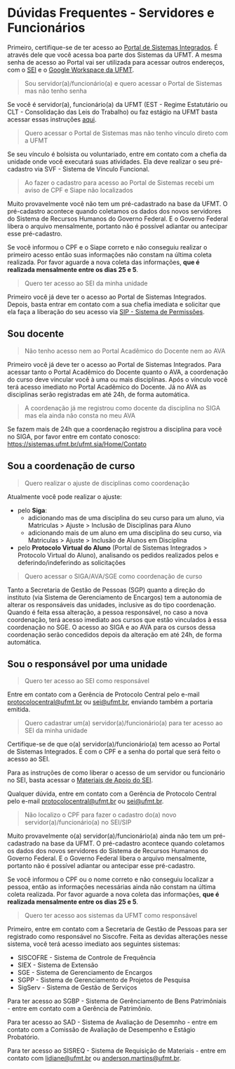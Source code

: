 # Dúvidas Frequentes - Servidores e Funcionários

Primeiro, certifique-se de ter acesso ao [Portal de Sistemas Integrados](https://sistemas.ufmt.br/ufmt.portalsistemas).
É através dele que você acessa boa parte dos Sistemas da UFMT. A mesma senha de acesso ao Portal vai ser utilizada para acessar outros endereços, com o [SEI](https://sei.ufmt.br) e o [Google Workspace da UFMT](https://docs.sti.ufmt.br/gmrl/ajuda/google-workspace).

> Sou servidor(a)/funcionário(a) e quero acessar o Portal de Sistemas mas não tenho senha

Se você é servidor(a), funcionário(a) da UFMT (EST - Regime Estatutário ou CLT - Consolidação das Leis do Trabalho) ou faz estágio na UFMT basta acessar essas instruções [aqui](/acesso/#3-cadastro-de-novo-usuario).

> Quero acessar o Portal de Sistemas mas não tenho vínculo direto com a UFMT

Se seu vínculo é bolsista ou voluntariado, entre em contato com a chefia da unidade onde você executará suas atividades. Ela deve realizar o seu pré-cadastro via SVF - Sistema de Vínculo Funcional.

> Ao fazer o cadastro para acesso ao Portal de Sistemas recebi um aviso de CPF e Siape não localizados

Muito provavelmente você não tem um pré-cadastrado na base da UFMT.
O pré-cadastro acontece quando coletamos os dados dos novos servidores do Sistema de Recursos Humanos do Governo Federal. E o Governo Federal libera o arquivo mensalmente, portanto não é possível adiantar ou antecipar esse pré-cadastro.

Se você informou o CPF e o Siape correto e não conseguiu realizar o primeiro acesso então suas informações não constam na última coleta realizada.
Por favor aguarde a nova coleta das informações, **que é realizada mensalmente entre os dias 25 e 5**.

> Quero ter acesso ao SEI da minha unidade

Primeiro você já deve ter o acesso ao Portal de Sistemas Integrados. Depois, basta entrar em contato com a sua chefia imediata e solicitar que ela faça a liberação do seu acesso via [SIP - Sistema de Permissões](http://sip.ufmt.br).

## Sou docente

> Não tenho acesso nem ao Portal Acadêmico do Docente nem ao AVA

Primeiro você já deve ter o acesso ao Portal de Sistemas Integrados. Para acessar tanto o Portal Acadêmico do Docente quanto o AVA, a coordenação do curso deve vincular você à uma ou mais disciplinas. Após o vínculo você terá acesso imediato no Portal Acadêmico do Docente. Já no AVA as disciplinas serão registradas em até 24h, de forma automática.

> A coordenação já me registrou como docente da disciplina no SIGA mas ela ainda não consta no meu AVA

Se fazem mais de 24h que a coordenação registrou a disciplina para você no SIGA, por favor entre em contato conosco: <https://sistemas.ufmt.br/ufmt.sia/Home/Contato>

## Sou a coordenação de curso

> Quero realizar o ajuste de disciplinas como coordenação

Atualmente você pode realizar o ajuste:

-   pelo **Siga**:
    -   adicionando mas de uma disciplina do seu curso para um aluno, via Matriculas > Ajuste > Inclusão de Disciplinas para Aluno
    -   adicionando mais de um aluno em uma disciplina do seu curso, via Matriculas > Ajuste > Inclusão de Alunos em Disciplina
-   pelo **Protocolo Virtual do Aluno** (Portal de Sistemas Integrados > Protocolo Virtual do Aluno), analisando os pedidos realizados pelos e deferindo/indeferindo as solicitações

> Quero acessar o SIGA/AVA/SGE como coordenação de curso

Tanto a Secretaria de Gestão de Pessoas (SGP) quanto a direção do instituto (via Sistema de Gerenciamento de Encargos) tem a autonomia de alterar os responsáveis das unidades, inclusive as do tipo coordenação.
Quando é feita essa alteração, a pessoa responsável, no caso a nova coordenação, terá acesso imediato aos cursos que estão vinculados à essa coordenação no SGE.
O acesso ao SIGA e ao AVA para os cursos dessa coordenação serão concedidos depois da alteração em até 24h, de forma automática.

## Sou o responsável por uma unidade

> Quero ter acesso ao SEI como responsável

Entre em contato com a Gerência de Protocolo Central pelo e-mail <protocolocentral@ufmt.br> ou <sei@ufmt.br>, enviando também a portaria emitida.

> Quero cadastrar um(a) servidor(a)/funcionário(a) para ter acesso ao SEI da minha unidade

Certifique-se de que o(a) servidor(a)/funcionário(a) tem acesso ao Portal de Sistemas Integrados. É com o CPF e a senha do portal que será feito o acesso ao SEI.

Para as instruções de como liberar o acesso de um servidor ou funcionário no SEI, basta acessar o [Materiais de Apoio do SEI](https://www.ufmt.br/site/sei/pagina/materiais-de-apoio-1603225285/1744).

Qualquer dúvida, entre em contato com a Gerência de Protocolo Central pelo e-mail <protocolocentral@ufmt.br> ou <sei@ufmt.br>.

> Não localizo o CPF para fazer o cadastro do(a) novo servidor(a)/funcionário(a) no SEI/SIP

Muito provavelmente o(a) servidor(a)/funcionário(a) ainda não tem um pré-cadastrado na base da UFMT.
O pré-cadastro acontece quando coletamos os dados dos novos servidores do Sistema de Recursos Humanos do Governo Federal. E o Governo Federal libera o arquivo mensalmente, portanto não é possível adiantar ou antecipar esse pré-cadastro.

Se você informou o CPF ou o nome correto e não conseguiu localizar a pessoa, então as informações necessárias ainda não constam na última coleta realizada.
Por favor aguarde a nova coleta das informações, **que é realizada mensalmente entre os dias 25 e 5**.

> Quero ter acesso aos sistemas da UFMT como responsável

Primeiro, entre em contato com a Secretaria de Gestão de Pessoas para ser registrado como responsável no Siscofre.
Feita as devidas alterações nesse sistema, você terá acesso imediato aos seguintes sistemas:

-   SISCOFRE - Sistema de Controle de Frequência
-   SIEX - Sistema de Extensão
-   SGE - Sistema de Gerenciamento de Encargos
-   SGPP - Sistema de Gerenciamento de Projetos de Pesquisa
-   SigServ - Sistema de Gestão de Serviços

Para ter acesso ao SGBP - Sistema de Gerênciamento de Bens Patrimôniais - entre em contato com a Gerência de Patrimônio.

Para ter acesso ao SAD - Sistema de Avaliação de Desemnho - entre em contato com a Comissão de Avaliação de Desempenho e Estágio Probatório.

Para ter acesso ao SISREQ - Sistema de Requisição de Materiais - entre em contato com <lidiane@ufmt.br> ou <anderson.martins@ufmt.br>.

